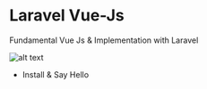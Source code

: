 # Laravel Vue-Js
Fundamental Vue Js &amp; Implementation with Laravel

![alt text](https://upload.wikimedia.org/wikipedia/commons/thumb/9/9a/Laravel.svg/1200px-Laravel.svg.png|width="24"|height="24")

- Install & Say Hello
